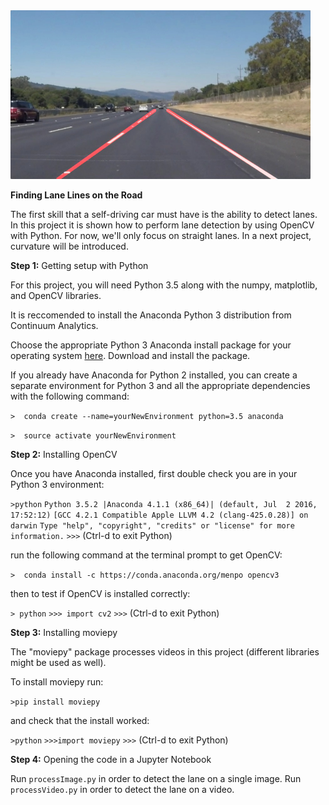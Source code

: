 <img src="laneLines_thirdPass.jpg" width="480" alt="Combined Image" />

**Finding Lane Lines on the Road**

The first skill that a self-driving car must have is the ability to detect lanes. In this project it is shown how to perform lane detection by using OpenCV with Python. For now, we'll only focus on straight lanes. In a next project, curvature will be introduced.

**Step 1:** Getting setup with Python

For this project, you will need Python 3.5 along with the numpy, matplotlib, and OpenCV libraries.

It is reccomended to install the Anaconda Python 3 distribution from Continuum Analytics.

Choose the appropriate Python 3 Anaconda install package for your operating system <A HREF="https://www.continuum.io/downloads" target="_blank">here</A>.   Download and install the package.

If you already have Anaconda for Python 2 installed, you can create a separate environment for Python 3 and all the appropriate dependencies with the following command:

`>  conda create --name=yourNewEnvironment python=3.5 anaconda`

`>  source activate yourNewEnvironment`

**Step 2:** Installing OpenCV

Once you have Anaconda installed, first double check you are in your Python 3 environment:

`>python`
`Python 3.5.2 |Anaconda 4.1.1 (x86_64)| (default, Jul  2 2016, 17:52:12)`
`[GCC 4.2.1 Compatible Apple LLVM 4.2 (clang-425.0.28)] on darwin`
`Type "help", "copyright", "credits" or "license" for more information.`
`>>>`
(Ctrl-d to exit Python)

run the following command at the terminal prompt to get OpenCV:

`>  conda install -c https://conda.anaconda.org/menpo opencv3`

then to test if OpenCV is installed correctly:

`> python`
`>>> import cv2`
`>>>`
(Ctrl-d to exit Python)

**Step 3:** Installing moviepy

The "moviepy" package processes videos in this project (different libraries might be used as well).

To install moviepy run:

`>pip install moviepy`

and check that the install worked:

`>python`
`>>>import moviepy`
`>>>`
(Ctrl-d to exit Python)

**Step 4:** Opening the code in a Jupyter Notebook

Run `processImage.py` in order to detect the lane on a single image.
Run `processVideo.py` in order to detect the lane on a video.
